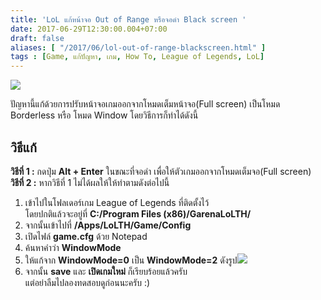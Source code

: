 ```yaml
---
title: 'LoL แก้หน้าจอ Out of Range หรือจอดำ Black screen '
date: 2017-06-29T12:30:00.004+07:00
draft: false
aliases: [ "/2017/06/lol-out-of-range-blackscreen.html" ]
tags : [Game, แก้ปัญหา, เกม, How To, League of Legends, LoL]
---
```


[![](https://1.bp.blogspot.com/-isnvm1IgL90/WVSQBrpoYcI/AAAAAAAAB5g/7zApg14IuF40X80W5Tpx_yYY1E0Id1b7QCLcBGAs/s640/cover.jpg)](https://1.bp.blogspot.com/-isnvm1IgL90/WVSQBrpoYcI/AAAAAAAAB5g/7zApg14IuF40X80W5Tpx_yYY1E0Id1b7QCLcBGAs/s1600/cover.jpg)

  
ปัญหานี้แก้ด้วยการปรับหน้าจอเกมออกจากโหมดเต็มหน้าจอ(Full screen) เป็นโหมด Borderless หรือ โหมด Window โดยวิธีการก็ทำได้ดังนี้  

วิธีแก้
-------

**วิธีที่ 1 :** กดปุ่ม **Alt + Enter** ในขณะที่จอดำ เพื่อให้ตัวเกมออกจากโหมดเต็มจอ(Full screen)  
**วิธีที่ 2 :** หากวิธีที่ 1 ไม่ได้ผลให้ให้ทำตามดังต่อไปนี้  

  

1.  เข้าไปในโฟลเดอร์เกม League of Legends ที่ติดตั้งไว้  
    โดยปกติแล้วจะอยู่ที่ **C:/Program Files (x86)/GarenaLoLTH/**
2.  จากนั้นเข้าไปที่ **/Apps/LoLTH/Game/Config**
3.  เปิดไฟล์ **game.cfg** ด้วย Notepad
4.  ค้นหาคำว่า **WindowMode**
5.  ให้แก้จาก **WindowMode=0** เป็น **WindowMode=2** ดังรูป[![](https://3.bp.blogspot.com/-IHckGz093ko/WVSNrOIrkZI/AAAAAAAAB5I/OPTZxV2PAPw9ennIiJr-aI8sQZGLDbQKACLcBGAs/s1600/WindowMode2.jpg)](https://3.bp.blogspot.com/-IHckGz093ko/WVSNrOIrkZI/AAAAAAAAB5I/OPTZxV2PAPw9ennIiJr-aI8sQZGLDbQKACLcBGAs/s1600/WindowMode2.jpg)
6.  จากนั้น **save** และ **เปิดเกมใหม่** ก็เรียบร้อยแล้วครับ  
    แต่อย่าลืมไปลองทดสอบดูก่อนนะครับ :)
